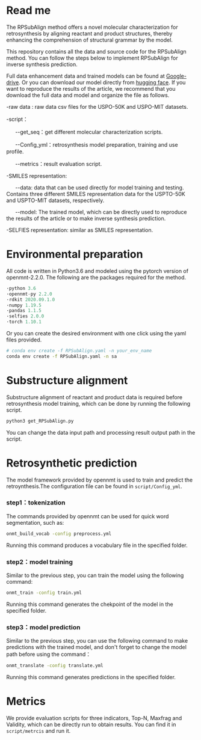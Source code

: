 # Read me

The RPSubAlign method offers a novel molecular characterization for retrosynthesis by aligning reactant and product structures, thereby enhancing the comprehension of structural grammar by the model.

This repository contains all the data and source code for the RPSubAlign method. You can follow the steps below to implement RPSubAlign for inverse synthesis prediction.

Full data enhancement data and trained models can be found at [Google-drive](https://drive.google.com/drive/folders/1Mbx0m5HQhaZ2Wzv9jp35vxbiOpkb1Ahx?usp=drive_link). Or you can download our model directly from [hugging face](https://huggingface.co/Aminoacid1226/RPSA/tree/main). If you want to reproduce the results of the article, we recommend that you download the full data and model and organize the file as follows.

-raw data : raw data csv files for the USPO-50K and USPO-MIT datasets.

-script：

&nbsp;&nbsp;&nbsp;&nbsp;&nbsp;&nbsp;--get_seq：get different molecular characterization scripts.

&nbsp;&nbsp;&nbsp;&nbsp;&nbsp;&nbsp;--Config_yml：retrosynthesis model preparation, training and use profile.

&nbsp;&nbsp;&nbsp;&nbsp;&nbsp;&nbsp;--metrics：result evaluation script.

-SMILES representation:

&nbsp;&nbsp;&nbsp;&nbsp;&nbsp;&nbsp;--data: data that can be used directly for model training and testing. Contains three different SMILES representation data for the USPTO-50K and USPTO-MIT datasets, respectively.

&nbsp;&nbsp;&nbsp;&nbsp;&nbsp;&nbsp;--model: The trained model, which can be directly used to reproduce the results of the article or to make inverse synthesis prediction. 

-SELFIES  representation: similar as SMILES representation.

# Environmental preparation

All code is written in Python3.6 and modeled using the pytorch version of openmnt-2.2.0. The following are the packages required for the method.

```python
·python 3.6
·opennmt-py 2.2.0
·rdkit 2020.09.1.0
·numpy 1.19.5
·pandas 1.1.5
·selfies 2.0.0
·torch 1.10.1
```

Or you can create the desired environment with one click using the yaml files provided.

```bash
# conda env create -f RPSubAlign.yaml -n your_env_name
conda env create -f RPSubAlign.yaml -n sa
```

# Substructure alignment

Substructure alignment of reactant and product data is required before retrosynthesis model training, which can be done by running the following script.

```bash
python3 get_RPSubAlign.py
```

You can change the data input path and processing result output path in the script.

# Retrosynthetic prediction

The model framework provided by opennmt is used to train and predict the retroynthesis.The configuration file can be found in `script/Config_yml`.

### step1：tokenization

The commands provided by opennmt can be used for quick word segmentation, such as:

```bash
onmt_build_vocab -config preprocess.yml
```

Running this command produces a vocabulary file in the specified folder.

### step2：model training

Similar to the previous step, you can train the model using the following command:

```bash
onmt_train -config train.yml
```

Running this command generates the chekpoint of the model in the specified folder.

### step3：model prediction

Similar to the previous step, you can use the following command to make predictions with the trained model, and don't forget to change the model path before using the command：

```bash
onmt_translate -config translate.yml
```

Running this command generates predictions in the specified folder.

# Metrics

We provide evaluation scripts for three indicators, Top-N, Maxfrag and Validity, which can be directly run to obtain results. You can find it in `script/metrcis` and run it.
